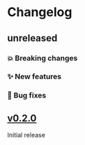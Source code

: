 # Changelog

## unreleased

### 💥 Breaking changes

<!-- - Example description. ([#1234](issue_url) by [@username](profile_url)) -->

### ✨ New features

### 🐛 Bug fixes

## [v0.2.0](https://github.com/membraneframework/live_compositor/releases/tag/v0.2.0)

Initial release
